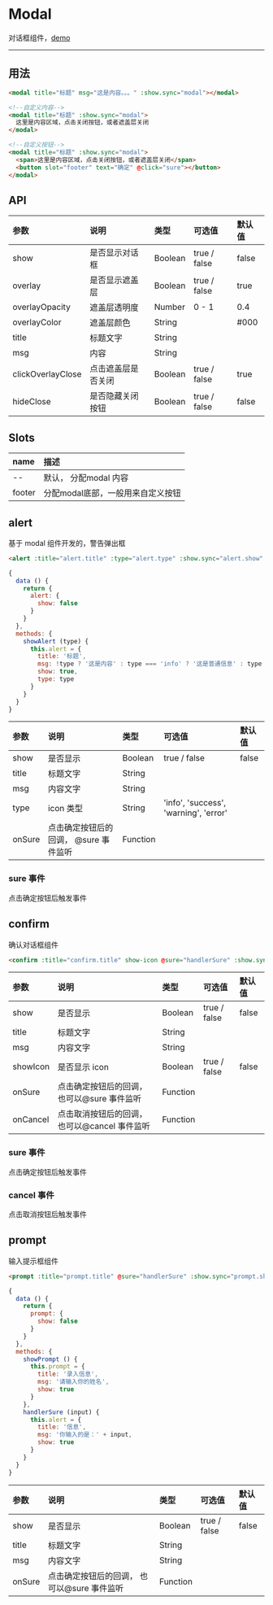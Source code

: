 # Modal

对话框组件，[demo](https://myronliu347.github.io/vue-carbon/#!/modal)

---

## 用法

```html
<modal title="标题" msg="这是内容。。。" :show.sync="modal"></modal>

<!--自定义内容-->
<modal title="标题" :show.sync="modal">
  这里是内容区域，点击关闭按钮，或者遮盖层关闭
</modal>

<!--自定义按钮-->
<modal title="标题" :show.sync="modal">
  <span>这里是内容区域，点击关闭按钮，或者遮盖层关闭</span>
  <button slot="footer" text="确定" @click="sure"></button>
</modal>
```

## API

| 参数 | 说明 |	类型 | 可选值 | 默认值 |
| :---- | :---- | :---- | :---- | :---- |
| show | 是否显示对话框 | Boolean  | true / false | false |
| overlay | 是否显示遮盖层 |  Boolean  | true / false | true |
| overlayOpacity | 遮盖层透明度 | Number | 0 - 1 | 0.4 |
| overlayColor | 遮盖层颜色 | String |  | #000 |
| title | 标题文字 | String | | |
| msg |  内容 | String | | |
| clickOverlayClose | 点击遮盖层是否关闭 | Boolean | true / false | true |
| hideClose | 是否隐藏关闭按钮 | Boolean | true / false | false |

## Slots

| name | 描述 |
| :------------- | :------------- |
| -- | 默认， 分配modal 内容 |
| footer | 分配modal底部，一般用来自定义按钮 |


## alert

基于 modal 组件开发的，警告弹出框

```html
<alert :title="alert.title" :type="alert.type" :show.sync="alert.show" :msg="alert.msg" ></alert>
```

```javascript
{
  data () {
    return {
      alert: {
        show: false
      }
    }
  },
  methods: {
    showAlert (type) {
      this.alert = {
        title: '标题',
        msg: !type ? '这是内容' : type === 'info' ? '这是普通信息' : type === 'success' ? '成功啦！' : type === 'warning' ? '这是提醒！' : '出错啦！',
        show: true,
        type: type
      }
    }
  }
}
```

| 参数 | 说明 |	类型 | 可选值 | 默认值 |
| :---- | :---- | :---- | :---- | :---- |
| show | 是否显示 | Boolean  | true / false | false |
| title | 标题文字 | String | | |
| msg | 内容文字 | String  | | |
| type | icon 类型 | String | 'info', 'success', 'warning', 'error' |  |
| onSure | 点击确定按钮后的回调， @sure 事件监听 | Function | | |

### sure 事件

点击确定按钮后触发事件

## confirm

确认对话框组件

```html
<confirm :title="confirm.title" show-icon @sure="handlerSure" :show.sync="confirm.show" :msg="confirm.msg" ></confirm>
```

| 参数 | 说明 |	类型 | 可选值 | 默认值 |
| :---- | :---- | :---- | :---- | :---- |
| show | 是否显示 | Boolean  | true / false | false |
| title | 标题文字 | String | | |
| msg | 内容文字 | String  | | |
| showIcon | 是否显示 icon | Boolean  | true / false | false |
| onSure | 点击确定按钮后的回调， 也可以@sure 事件监听 | Function | | |
| onCancel | 点击取消按钮后的回调，也可以@cancel 事件监听 | Function | | |

### sure 事件

点击确定按钮后触发事件

### cancel 事件

点击取消按钮后触发事件


## prompt

输入提示框组件

```html
<prompt :title="prompt.title" @sure="handlerSure" :show.sync="prompt.show" :msg="prompt.msg" ></prompt>
```

```javascript
{
  data () {
    return {
      prompt: {
        show: false
      }
    }
  },
  methods: {
    showPrompt () {
      this.prompt = {
        title: '录入信息',
        msg: '请输入你的姓名',
        show: true
      }
    },
    handlerSure (input) {
      this.alert = {
        title: '信息',
        msg: '你输入的是：' + input,
        show: true
      }
    }
  }
}
```

| 参数 | 说明 |	类型 | 可选值 | 默认值 |
| :---- | :---- | :---- | :---- | :---- |
| show | 是否显示 | Boolean  | true / false | false |
| title | 标题文字 | String | | |
| msg | 内容文字 | String  | | |
| onSure | 点击确定按钮后的回调， 也可以@sure 事件监听 | Function | | |
